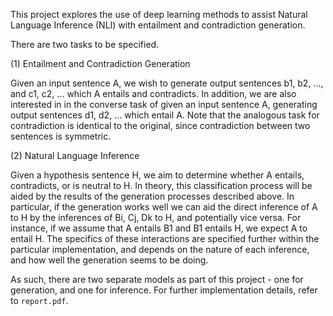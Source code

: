 This project explores the use of deep learning methods to assist Natural
Language Inference (NLI) with entailment and contradiction generation.

There are two tasks to be specified.

(1) Entailment and Contradiction Generation

Given an input sentence A, we wish to generate output sentences b1, b2, ...,
and c1, c2, ... which A entails and contradicts. In addition, we are also
interested in in the converse task of given an input sentence A, generating 
output sentences d1, d2, … which entail A. Note that the analogous task for
contradiction is identical to the original, since contradiction between two 
sentences is symmetric.

(2) Natural Language Inference

Given a hypothesis sentence H, we aim to determine whether A entails,
contradicts, or is neutral to H. In theory, this classification process will be
aided by the results of the generation processes described above. In particular,
if the generation works well we can aid the direct inference of A to H by the
inferences of Bi, Cj, Dk to H, and potentially vice versa. For instance, if we
assume that A entails B1 and B1 entails H, we expect A to entail H. The 
specifics of these interactions are specified further within the particular
implementation, and depends on the nature of each inference, and how well the
generation seems to be doing.

As such, there are two separate models as part of this project - one for
generation, and one for inference. For further implementation details, refer
to `report.pdf`.
